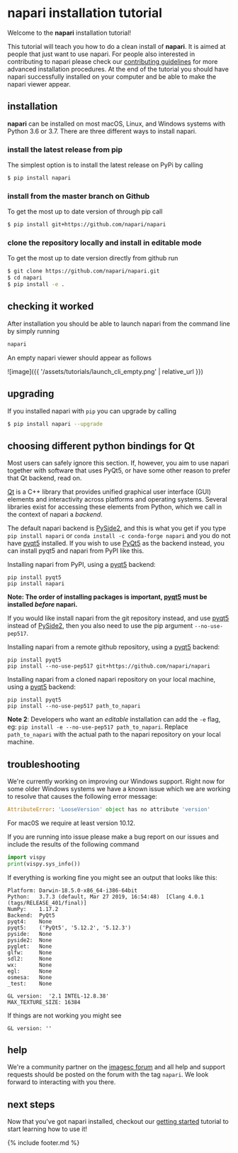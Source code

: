 # napari installation tutorial

Welcome to the **napari** installation tutorial!

This tutorial will teach you how to do a clean install of **napari**. It is aimed at people that just want to use napari. For people also interested in contributing to napari please check our [contributing guidelines](https://github.com/napari/napari/blob/master/docs/developers/CONTRIBUTING.md) for more advanced installation procedures. At the end of the tutorial you should have napari successfully installed on your computer and be able to make the napari viewer appear.

## installation

**napari** can be installed on most macOS, Linux, and Windows systems with Python 3.6 or 3.7. There are three different ways to install napari.

### install the latest release from pip
 The simplest option is to install the latest release on PyPi by calling

```sh
$ pip install napari
```

### install from the master branch on Github
To get the most up to date version of through pip call
```sh
$ pip install git+https://github.com/napari/napari
```

### clone the repository locally and install in editable mode
To get the most up to date version directly from github run
```sh
$ git clone https://github.com/napari/napari.git
$ cd napari
$ pip install -e .
```

## checking it worked
After installation you should be able to launch napari from the command line by simply running
```sh
napari
```
An empty napari viewer should appear as follows

![image]({{ '/assets/tutorials/launch_cli_empty.png' | relative_url }})

## upgrading

If you installed napari with `pip` you can upgrade by calling
```sh
$ pip install napari --upgrade
```

## choosing different python bindings for Qt

Most users can safely ignore this section. If, however, you aim to use napari together with software that uses PyQt5, or have some other reason to prefer that Qt backend, read on.

[Qt](https://www.qt.io) is a C++ library that provides unified graphical user interface (GUI) elements and interactivity across platforms and operating systems. Several libraries exist for accessing these elements from Python, which we call in the context of napari a *backend*.

The default napari backend is [PySide2](https://wiki.qt.io/Qt_for_Python), and this is what you get if you type `pip install napari` or `conda install -c conda-forge napari` and you do not have [pyqt5](https://pypi.org/project/PyQt5/) installed. If you wish to use [PyQt5](https://www.riverbankcomputing.com/software/pyqt/intro) as the backend instead, you can install pyqt5 and napari from PyPI like this.

Installing napari from PyPI, using a [pyqt5](https://pypi.org/project/PyQt5/) backend:
```
pip install pyqt5
pip install napari
```

**Note: The order of installing packages is important, [pyqt5](https://pypi.org/project/PyQt5/) must be installed *before* napari.**

If you would like install napari from the git repository instead, and use [pyqt5](https://pypi.org/project/PyQt5/) instead of [PySide2](https://wiki.qt.io/Qt_for_Python), then you also need to use the pip argument `--no-use-pep517`.

Installing napari from a remote github repository, using a [pyqt5](https://pypi.org/project/PyQt5/) backend:
```
pip install pyqt5
pip install --no-use-pep517 git+https://github.com/napari/napari
```

Installing napari from a cloned napari repository on your local machine, using a [pyqt5](https://pypi.org/project/PyQt5/) backend:
```
pip install pyqt5
pip install --no-use-pep517 path_to_napari
```

**Note 2**: Developers who want an *editable* installation can add the `-e` flag, eg: `pip install -e --no-use-pep517 path_to_napari`. Replace `path_to_napari` with the actual path to the napari repository on your local machine.

## troubleshooting

We're currently working on improving our Windows support. Right now for some older Windows systems we have a known issue which we are working to resolve that causes the following error message:
```python
AttributeError: 'LooseVersion' object has no attribute 'version'
```
For mac0S we require at least version 10.12.

If you are running into issue please make a bug report on our issues and include the results of the following command

```python
import vispy
print(vispy.sys_info())
```

If everything is working fine you might see an output that looks like this:
```
Platform: Darwin-18.5.0-x86_64-i386-64bit
Python:   3.7.3 (default, Mar 27 2019, 16:54:48)  [Clang 4.0.1 (tags/RELEASE_401/final)]
NumPy:    1.17.2
Backend:  PyQt5
pyqt4:    None
pyqt5:    ('PyQt5', '5.12.2', '5.12.3')
pyside:   None
pyside2:  None
pyglet:   None
glfw:     None
sdl2:     None
wx:       None
egl:      None
osmesa:   None
_test:    None

GL version:  '2.1 INTEL-12.8.38'
MAX_TEXTURE_SIZE: 16384
```

If things are not working you might see
```
GL version: ''
```

## help

We're a community partner on the [imagesc forum](https://forum.image.sc/tags/napari) and all help and support requests should be posted on the forum with the tag `napari`. We look forward to interacting with you there.

## next steps

Now that you've got napari installed, checkout our [getting started](./getting_started) tutorial to start learning how to use it!

{% include footer.md %}
